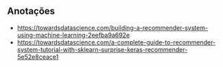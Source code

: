 ## Anotações
* https://towardsdatascience.com/building-a-recommender-system-using-machine-learning-2eefba9a692e
* https://towardsdatascience.com/a-complete-guide-to-recommender-system-tutorial-with-sklearn-surprise-keras-recommender-5e52e8ceace1

